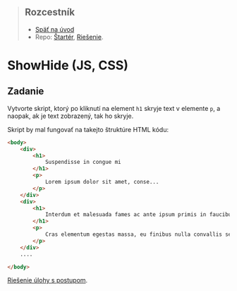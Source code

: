 <div class="hidden">

> ## Rozcestník
> - [Späť na úvod](../../README.md)
> - Repo: [Štartér](/../../tree/main/js-a-css/showhide), [Riešenie](/../../tree/solution/js-a-css/showhide).
</div>

# ShowHide (JS, CSS)

## Zadanie
Vytvorte skript, ktorý po kliknutí na element `h1` skryje text v elemente `p`, a naopak, ak je text zobrazený, tak ho 
skryje. 

Skript by mal fungovať na takejto štruktúre HTML kódu:
```html
<body>
    <div>
        <h1>
            Suspendisse in congue mi
        </h1>
        <p>
            Lorem ipsum dolor sit amet, conse...
        </p>
    </div>
    <div>
        <h1>
            Interdum et malesuada fames ac ante ipsum primis in faucibus
        </h1>
        <p>
            Cras elementum egestas massa, eu finibus nulla convallis se...
        </p>
    </div>
    ....

</body>
```
<div class="hidden">

[Riešenie úlohy s postupom](riesenie.md).
</div>